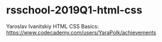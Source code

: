 # rsschool-2019Q1-html-css
Yaroslav Ivanitskiy
HTML CSS Basics: https://www.codecademy.com/users/YaraPolk/achievements